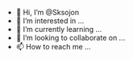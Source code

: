 - 👋 Hi, I’m @Sksojon
- 👀 I’m interested in ...
- 🌱 I’m currently learning ...
- 💞️ I’m looking to collaborate on ...
- 📫 How to reach me ...

<!---
Sksojon/Sksojon is a ✨ special ✨ repository because its `README.md` (this file) appears on your GitHub profile.
You can click the Preview link to take a look at your changes.
--->
